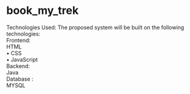 # book_my_trek
<div>
Technologies Used:
The proposed system will be built on the following technologies:
</div>
<div>
Frontend: <br>
HTML <br>
•	CSS <br>
•	JavaScript <br>
</div>
Backend: <br>
Java <br>
Database : <br>
MYSQL
